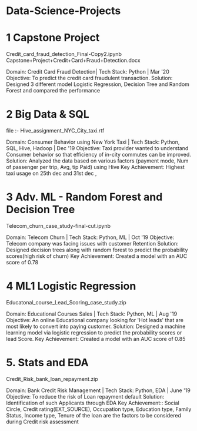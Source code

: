 # Data-Science-Projects
# 1 Capstone Project
Credit_card_fraud_detection_Final-Copy2.ipynb
Capstone+Project+Credit+Card+Fraud+Detection.docx

Domain: Credit Card Fraud Detection| Tech Stack: Python | Mar '20
Objective: To predict the credit card fraudulent transaction. 
Solution: Designed 3 different model Logistic Regression, Decision Tree and Random Forest and compared the performance


# 2 Big Data & SQL
file :- Hive_assignment_NYC_City_taxi.rtf

Domain: Consumer Behavior using New York Taxi | Tech Stack: Python, SQL, Hive, Hadoop | Dec '19
Objective: Taxi provider wanted to understand Consumer behavior so that efficiency of in-city commutes can be improved.
Solution: Analyzed the data based on various factors (payment mode, Num of passenger per trip, Avg, tip Paid) using Hive
Key Achievement: Highest taxi usage on 25th dec and 31st dec , 


# 3 Adv. ML - Random Forest and Decision Tree
Telecom_churn_case_study-final-cut.ipynb

Domain: Telecom Churn | Tech Stack: Python, ML | Oct '19
Objective: Telecom company was facing issues with customer Retention
Solution: Designed decision trees along with random forest to predict the probability scores(high risk of churn) 
Key Achievement: Created a model with an AUC score of 0.78

# 4 ML1 Logistic Regression
Educatonal_course_Lead_Scoring_case_study.zip

Domain: Educational Courses Sales | Tech Stack: Python, ML | Aug '19
Objective: An online Educational company looking for 'Hot leads' that are most likely to convert into paying customer.
Solution: Designed a machine learning model via logistic regression to predict the probability scores or lead Score.
Key Achievement: Created a model with an AUC score of 0.85

# 5. Stats and EDA
Credit_Risk_bank_loan_repayment.zip

Domain: Bank Credit Risk Management | Tech Stack: Python, EDA | June '19 
Objective: To reduce the risk of Loan repayment default
Solution:  Identification of such Applicants through EDA
Key Achievement:: Social Circle, Credit rating(EXT_SOURCE), Occupation type, Education type, Family Status, Income type, Tenure of the loan are the factors to be considered during Credit risk assessment
